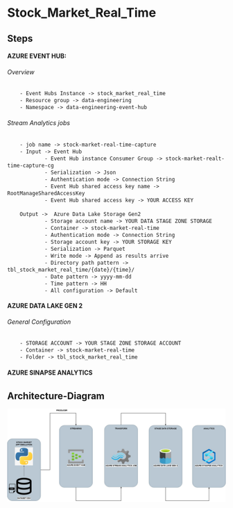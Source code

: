 # Stock_Market_Real_Time
## Steps

#### AZURE EVENT HUB:
###### Overview
        - Event Hubs Instance -> stock_market_real_time
        - Resource group -> data-engineering
        - Namespace -> data-engineering-event-hub

###### Stream Analytics jobs
        - job name -> stock-market-real-time-capture
        - Input -> Event Hub
                - Event Hub instance Consumer Group -> stock-market-realt-time-capture-cg
                - Serialization -> Json
                - Authentication mode -> Connection String
                - Event Hub shared access key name -> RootManageSharedAccessKey
                - Event Hub shared access key -> YOUR ACCESS KEY

        Output ->  Azure Data Lake Storage Gen2
                - Storage account name -> YOUR DATA STAGE ZONE STORAGE
                - Container -> stock-market-real-time
                - Authentication mode -> Connection String
                - Storage account key -> YOUR STORAGE KEY
                - Serialization -> Parquet
                - Write mode -> Append as results arrive
                - Directory path pattern -> tbl_stock_market_real_time/{date}/{time}/
                - Date pattern -> yyyy-mm-dd
                - Time pattern -> HH
                - All configuration -> Default


#### AZURE DATA LAKE GEN 2
###### General Configuration
        - STORAGE ACCOUNT -> YOUR STAGE ZONE STORAGE ACCOUNT
        - Container -> stock-market-real-time
        - Folder -> tbl_stock_market_real_time 


#### AZURE SINAPSE ANALYTICS
###### 

## Architecture-Diagram
![Architecture-Diagram](Stock-Market-Real-Time-Azure-AZURE.jpg)